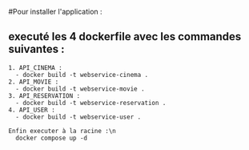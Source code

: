 #Pour installer l'application : 
##  executé les 4 dockerfile avec les commandes suivantes : 
    1. API_CINEMA :
      - docker build -t webservice-cinema .
    2. API_MOVIE :
      - docker build -t webservice-movie .
    3. API_RESERVATION :
      - docker build -t webservice-reservation .
    4. API_USER :
      - docker build -t webservice-user .

    Enfin executer à la racine :\n
      docker compose up -d
